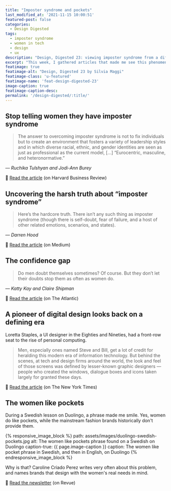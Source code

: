 ```yaml
---
title: "Imposter syndrome and pockets"
last_modified_at: '2021-11-15 10:00:51'
featured-post: false
categories:
  - Design Digested
tags:
  - imposter syndrome
  - women in tech
  - design
  - ux
description: "Design, Digested 23: viewing imposter syndrome from a different perspective. Loretta Staples and women need pockets."
excerpt: "This week, I gathered articles that made me see this phenomenon from a different perspective. Time to reframe. And pockets. Women need pockets."
featimage: true
featimage-alt: "Design, Digested 23 by Silvia Maggi"
featimage-class: 'u-featured'
featimage-name: 'feat-design-digested-23'
image-caption: true
featimage-caption-desc: 
permalink: '/design-digested/:title/'
---
```

## Stop telling women they have imposter syndrome

> The answer to overcoming imposter syndrome is not to fix individuals but to create an environment that fosters a variety of leadership styles and in which diverse racial, ethnic, and gender identities are seen as just as professional as the current model, [&hellip;] “Eurocentric, masculine, and heteronormative.”
>
<cite>— Ruchika Tulshyan and Jodi-Ann Burey</cite>

<p class="detached">🔗 <a href="https://hbr.org/2021/02/stop-telling-women-they-have-imposter-syndrome">Read the article</a> (on Harvard Business Review)</p>

## Uncovering the harsh truth about &ldquo;imposter syndrome&rdquo;

> Here’s the hardcore truth. There isn’t any such thing as imposter syndrome (though there is self-doubt, fear of failure, and a host of other related emotions, scenarios, and states).
> 
<cite>— Darren Hood</cite>

<p class="detached">🔗 <a href="https://uxuncensored.medium.com/uncovering-the-harsh-truth-about-imposter-syndrome-5dbf48304d06">Read the article</a> (on Medium)</p>

## The confidence gap

> Do men doubt themselves sometimes? Of course. But they don’t let their doubts stop them as often as women do.
> 
<cite>— Katty Kay and Claire Shipman</cite>

<p class="detached">🔗 <a href="https://www.theatlantic.com/magazine/archive/2014/05/the-confidence-gap/359815/">Read the article</a> (on The Atlantic)</p>

## A pioneer of digital design looks back on a defining era

Loretta Staples, a UI designer in the Eighties and Nineties, had a front-row seat to the rise of personal computing.

> Men, especially ones named Steve and Bill, get a lot of credit for heralding this modern era of information technology. But behind the scenes, at tech and design firms around the world, the look and feel of those screens was defined by lesser-known graphic designers — people who created the windows, dialogue boxes and icons taken largely for granted these days.

<p class="detached">🔗 <a href="https://www.nytimes.com/2021/03/18/style/loretta-staples-ui-design.html">Read the article</a> (on The New York Times)</p>

## The women like pockets

During a Swedish lesson on Duolingo, a phrase made me smile. Yes, women do like pockets, while the mainstream fashion brands historically don't provide them.

{% responsive_image_block %}
  path: assets/images/duolingo-swedish-pockets.jpg
  alt: The women like pockets phrase found on a Swedish on Duolingo
  caption-true: {{ page.image-caption }}
  caption: The women like pocket phrase in Swedish, and then in English, on Duolingo
{% endresponsive_image_block %}

Why is that? Caroline Criado Perez writes very often about this problem, and names brands that design with the women's real needs in mind.

<p class="detached">🔗 <a href="https://newsletter.carolinecriadoperez.com/issues/invisible-women-confessions-of-a-pocket-addict-807610">Read the newsletter</a> (on Revue)</p>


